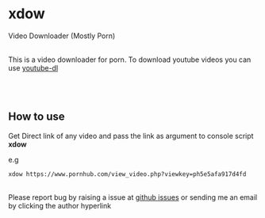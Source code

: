 # xdow
 Video Downloader (Mostly Porn)
 <br>
 <br>
<p>This is a video downloader for porn. To download youtube videos you
can use <a href="https://pypi.org/project/youtube_dl/">youtube-dl</a> </p>
<br>
<br>
<h2>How to use</h2>
<p>Get Direct link of any video and pass the link as argument to console script <b>xdow</b></p>
<p>e.g</p>
<code>xdow https://www.pornhub.com/view_video.php?viewkey=ph5e5afa917d4fd</code>
<br>
<br>
<p>Please report bug by raising a issue at <a href="https://github.com/pankajthekush/xdow/issues">github issues</a>
or sending me an email by clicking the author hyperlink</p>


